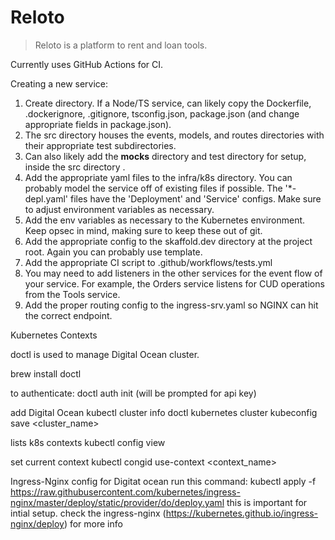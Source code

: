 # Reloto

> Reloto is a platform to rent and loan tools.

Currently uses GitHub Actions for CI.

Creating a new service:
1. Create directory. If a Node/TS service, can likely copy the Dockerfile, .dockerignore, .gitignore, tsconfig.json, package.json (and change appropriate fields in package.json).
2. The src directory houses the events, models, and routes directories with their appropriate test subdirectories.
3. Can also likely add the __mocks__ directory and test directory for setup, inside the src directory .
4. Add the appropriate yaml files to the infra/k8s directory. You can probably model the service off of existing files if possible. The '*-depl.yaml' files have the 'Deployment' and 'Service' configs. Make sure to adjust environment variables as necessary.
5. Add the env variables as necessary to the Kubernetes environment. Keep opsec in mind, making sure to keep these out of git.
6. Add the appropriate config to the skaffold.dev directory at the project root. Again you can probably use template.
7. Add the appropriate CI script to .github/workflows/tests.yml
8. You may need to add listeners in the other services for the event flow of your service. For example, the Orders service listens for CUD operations from the Tools service.
9. Add the proper routing config to the ingress-srv.yaml so NGINX can hit the correct endpoint.


Kubernetes Contexts

doctl is used to manage Digital Ocean cluster.

brew install doctl

to authenticate:
doctl auth init (will be prompted for api key)

add Digital Ocean kubectl cluster info
doctl kubernetes cluster kubeconfig save <cluster_name>

lists k8s contexts
kubectl config view

set current context
kubectl congid use-context <context_name>


Ingress-Nginx config
for Digitat ocean run this command:
kubectl apply -f https://raw.githubusercontent.com/kubernetes/ingress-nginx/master/deploy/static/provider/do/deploy.yaml
this is important for intial setup. check the ingress-nginx (https://kubernetes.github.io/ingress-nginx/deploy) for more info

